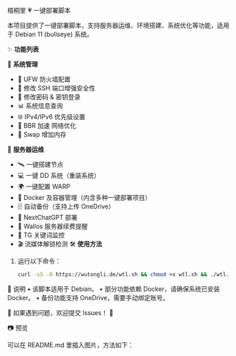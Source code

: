 梧桐里 💗 一键部署脚本

本项目提供了一键部署脚本，支持服务器运维、环境搭建、系统优化等功能，适用于 Debian 11 (bullseye) 系统。

✨ **功能列表**

🔧 **系统管理**
- 🛑 UFW 防火墙配置
- 🔐 修改 SSH 端口增强安全性
- 🔑 修改密码 & 密钥登录
- 📊 系统信息查询
- 🌐 IPv4/IPv6 优先级设置
- 🚀 BBR 加速 网络优化
- 💾 Swap 增加内存

🚀 **服务器运维**
- 🛰️ 一键搭建节点
- 💻 一键 DD 系统（重装系统）
- 🌍 一键配置 WARP
- 🐳 Docker 及容器管理（内含多种一键部署项目）
- 🗄️ 自动备份（支持上传 OneDrive）
- 🤖 NextChatGPT 部署
- 📝 Wallos 服务器续费提醒
- 📡 TG 关键词监控
- 🎬 流媒体解锁检测
🛠 **使用方法**

1. 运行以下命令：

   ```bash
   curl -sS -O https://wutongli.de/wtl.sh && chmod +x wtl.sh && ./wtl.sh
📌 说明
	•	该脚本适用于 Debian。
	•	部分功能依赖 Docker，请确保系统已安装 Docker。
	•	备份功能支持 OneDrive，需要手动绑定账号。

📢 如果遇到问题，欢迎提交 Issues！ 🎉

📷 预览

可以在 README.md 里插入图片，方法如下：


